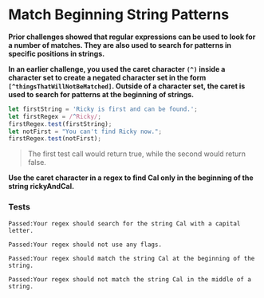 # Match Beginning String Patterns

**Prior challenges showed that regular expressions can be used to look for a number of matches. They are also used to search for patterns in specific positions in strings.**

**In an earlier challenge, you used the caret character `(^)` inside a character set to create a negated character set in the form `[^thingsThatWillNotBeMatched]`. Outside of a character set, the caret is used to search for patterns at the beginning of strings.**

```js
let firstString = 'Ricky is first and can be found.';
let firstRegex = /^Ricky/;
firstRegex.test(firstString);
let notFirst = "You can't find Ricky now.";
firstRegex.test(notFirst);
```

> The first test call would return true, while the second would return false.

**Use the caret character in a regex to find Cal only in the beginning of the string rickyAndCal.**

### Tests

`Passed:Your regex should search for the string Cal with a capital letter.`

`Passed:Your regex should not use any flags.`

`Passed:Your regex should match the string Cal at the beginning of the string.`

`Passed:Your regex should not match the string Cal in the middle of a string.`
